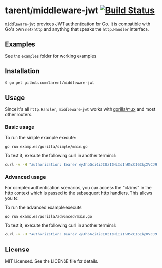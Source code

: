 # tarent/middleware-jwt [![Build Status](https://api.travis-ci.com/tarent/middleware-jwt.svg)](https://travis-ci.com/github/tarent/middleware-jwt)

`middleware-jwt` provides JWT authentication for Go. It is compatible with Go's own `net/http` and anything that speaks the `http.Handler` interface.

## Examples

See the `examples` folder for working examples.

## Installation

```sh
$ go get github.com/tarent/middleware-jwt
```

## Usage

Since it's all `http.Handler`, `middleware-jwt` works with [gorilla/mux](https://github.com/gorilla/mux) and most other routers.


### Basic usage

To run the simple example execute:
```sh
go run examples/gorilla/simple/main.go
```

To test it, execute the following curl in another terminal:
```sh
curl -v -H "Authorization: Bearer eyJhbGciOiJIUzI1NiIsInR5cCI6IkpXVCJ9.eyJzdWIiOiIxMjM0NTY3ODkwIiwibmFtZSI6IkpvaG4gRG9lIiwiZ3JvdXBzIjpbImdyb3VwQSIsImdyb3VwQiJdLCJpYXQiOjE1MTYyMzkwMjJ9.pPJGnFh4FUJnIcnReZlrrraG0Ep_bqEadYo6iH4KdHY" localhost:8080
```

### Advanced usage

For complex authentication scenarios, you can access the "claims" in the http context which is passed to the subsequent http handlers. This allows you to:

To run the advanced example execute:
```sh
go run examples/gorilla/advanced/main.go
```

To test it, execute the following curl in another terminal:
```sh
curl -v -H "Authorization: Bearer eyJhbGciOiJIUzI1NiIsInR5cCI6IkpXVCJ9.eyJzdWIiOiIxMjM0NTY3ODkwIiwibmFtZSI6IkpvaG4gRG9lIiwiZ3JvdXBzIjpbImdyb3VwQSIsImdyb3VwQiJdLCJpYXQiOjE1MTYyMzkwMjJ9.pPJGnFh4FUJnIcnReZlrrraG0Ep_bqEadYo6iH4KdHY" localhost:8080
```

## License

MIT Licensed. See the LICENSE file for details.